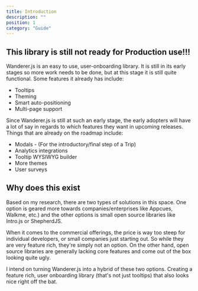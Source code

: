 ```yaml
---
title: Introduction
description: ""
position: 1
category: "Guide"
---
```


## This library is still not ready for Production use!!!

Wanderer.js is an easy to use, user-onboarding library. It is still in its early stages so more work needs to be done, but at this stage it is still quite functional. Some features it already has include:

- Tooltips
- Theming
- Smart auto-positioning
- Multi-page support

Since Wanderer.js is still at such an early stage, the early adopters will have a lot of say in regards to which features they want in upcoming releases. Things that are already on the roadmap include:

- Modals - (For the introductory/final step of a Trip)
- Analytics integrations
- Tooltip WYSIWYG builder
- More themes
- User surveys

## Why does this exist

Based on my research, there are two types of solutions in this space. One option is geared more towards companies/enterprises like Appcues, Walkme, etc.) and the other options is small open source libraries like Intro.js or ShepherdJS.

When it comes to the commercial offerings, the price is way too steep for individual developers, or small companies just starting out. So while they are very feature rich, they're simply not an option. On the other hand, open source libraries are generally lacking core features and come out of the box looking quite ugly.

I intend on turning Wanderer.js into a hybrid of these two options. Creating a feature rich, user onboarding library (that's not just tooltips) that also looks nice right off the bat.
